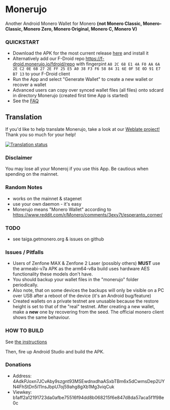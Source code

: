 # Monerujo
Another Android Monero Wallet for Monero
	**(not
    Monero Classic,
    Monero-Classic,
    Monero Zero,
    Monero Original,
    Monero C,
    Monero V)**

### QUICKSTART
- Download the APK for the most current release [here](https://github.com/m2049r/xmrwallet/releases) and install it
- Alternatively add our F-Droid repo https://f-droid.monerujo.io/fdroid/repo with fingerpint ```A8 2C 68 E1 4A F0 AA 6A 2E C2 0E 6B 27 2E FF 25 E5 A0 38 F3 F6 58 84 31 6E 0F 5E 0D 91 E7 B7 13``` to your F-Droid client
- Run the App and select "Generate Wallet" to create a new wallet or recover a wallet
- Advanced users can copy over synced wallet files (all files) onto sdcard in directory Monerujo (created first time App is started)
- See the [FAQ](doc/FAQ.md)

## Translation
If you'd like to help translate Monerujo, take a look at our [Weblate project!](https://hosted.weblate.org/engage/monerujo/)
Thank you so much for your help!

<a href="https://hosted.weblate.org/engage/monerujo/">
<img src="https://hosted.weblate.org/widget/monerujo/multi-auto.svg" alt="Translation status" />
</a>

### Disclaimer
You may lose all your Moneroj if you use this App. Be cautious when spending on the mainnet.

### Random Notes
- works on the mainnet & stagenet
- use your own daemon - it's easy
- Monerujo means "Monero Wallet" according to https://www.reddit.com/r/Monero/comments/3exy7t/esperanto_corner/

### TODO
- see taiga.getmonero.org & issues on github

### Issues / Pitfalls
- Users of Zenfone MAX & Zenfone 2 Laser (possibly others) **MUST** use the armeabi-v7a APK as the arm64-v8a build uses hardware AES
functionality these models don't have.
- You should backup your wallet files in the "monerujo" folder periodically.
- Also note, that on some devices the backups will only be visible on a PC over USB after a reboot of the device (it's an Android bug/feature)
- Created wallets on a private testnet are unusable because the restore height is set to that
of the "real" testnet.  After creating a new wallet, make a **new** one by recovering from the seed.
The official monero client shows the same behaviour.

### HOW TO BUILD

See [the instructions](doc/BUILDING-external-libs.md)

Then, fire up Android Studio and build the APK.

### Donations
- Address: 4AdkPJoxn7JCvAby9szgnt93MSEwdnxdhaASxbTBm6x5dCwmsDep2UYN4FhStDn5i11nsJbpU7oj59ahg8gXb1Mg3viqCuk
- Viewkey: b1aff2a12191723da0afbe75516f94dd8b068215f6e847d8da57aca5f1f98e0c
